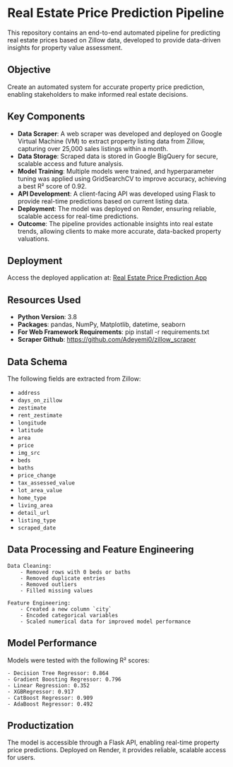 # Real Estate Price Prediction Pipeline

This repository contains an end-to-end automated pipeline for predicting real estate prices based on Zillow data, developed to provide data-driven insights for property value assessment.

## Objective

Create an automated system for accurate property price prediction, enabling stakeholders to make informed real estate decisions.

## Key Components

- **Data Scraper**: A web scraper was developed and deployed on Google Virtual Machine (VM) to extract property listing data from Zillow, capturing over 25,000 sales listings within a month.
- **Data Storage**: Scraped data is stored in Google BigQuery for secure, scalable access and future analysis.
- **Model Training**: Multiple models were trained, and hyperparameter tuning was applied using GridSearchCV to improve accuracy, achieving a best R² score of 0.92.
- **API Development**: A client-facing API was developed using Flask to provide real-time predictions based on current listing data.
- **Deployment**: The model was deployed on Render, ensuring reliable, scalable access for real-time predictions.
- **Outcome**: The pipeline provides actionable insights into real estate trends, allowing clients to make more accurate, data-backed property valuations.

## Deployment

Access the deployed application at: [Real Estate Price Prediction App](https://zillow-ml.onrender.com/)

## Resources Used

- **Python Version**: 3.8
- **Packages**: pandas, NumPy, Matplotlib, datetime, seaborn
- **For Web Framework Requirements**: pip install -r requirements.txt
- **Scraper Github**: https://github.com/Adeyemi0/zillow_scraper

## Data Schema

The following fields are extracted from Zillow:

- `address`
- `days_on_zillow`
- `zestimate`
- `rent_zestimate`
- `longitude`
- `latitude`
- `area`
- `price`
- `img_src`
- `beds`
- `baths`
- `price_change`
- `tax_assessed_value`
- `lot_area_value`
- `home_type`
- `living_area`
- `detail_url`
- `listing_type`
- `scraped_date`

## Data Processing and Feature Engineering

```plaintext
Data Cleaning:
    - Removed rows with 0 beds or baths
    - Removed duplicate entries
    - Removed outliers
    - Filled missing values

Feature Engineering:
    - Created a new column `city`
    - Encoded categorical variables
    - Scaled numerical data for improved model performance
```

## Model Performance
Models were tested with the following R² scores:
```plaintext
- Decision Tree Regressor: 0.864
- Gradient Boosting Regressor: 0.796
- Linear Regression: 0.352
- XGBRegressor: 0.917
- CatBoost Regressor: 0.909
- AdaBoost Regressor: 0.492
```
## Productization

The model is accessible through a Flask API, enabling real-time property price predictions. Deployed on Render, it provides reliable, scalable access for users.
